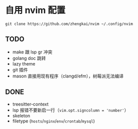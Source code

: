 # 自用 nvim 配置

    git clone https://github.com/zhengkai/nvim ~/.config/nvim

## TODO

* make 跟 lsp gr 冲突
* golang doc 跳转
* lazy theme
* git 插件
* mason 直接用现有程序（clangd/efm），树莓派无法编译

## DONE

* treesitter-context
* lsp 报错不要新启一行（`vim.opt.signcolumn = 'number'`）
* skeleton
* filetype (`hosts`/`nginx`/`env`/`crontab`/`mysql`)
